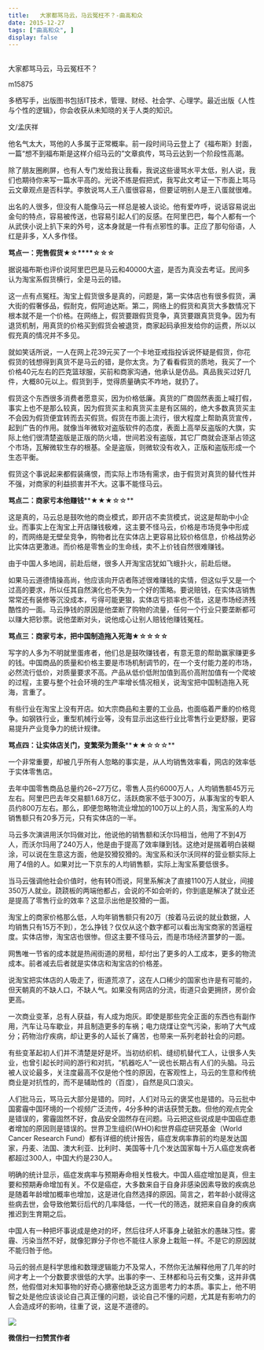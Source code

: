 ```yaml
---
title:   大家都骂马云，马云冤枉不？-曲高和众
date: 2015-12-27
tags: ["曲高和众", ]
display: false
---
```



## 



大家都骂马云，马云冤枉不？




m15875




多栖写手，出版图书包括IT技术，管理、财经、社会学、心理学。最近出版《人性与个性的逻辑》，你会收获从未知晓的关于人类的知识。


文/孟庆祥



他名气太大，骂他的人多属于正常概率。前一段时间马云登上了《福布斯》封面，一篇“想不到福布斯是这样介绍马云的”文章疯传，骂马云达到一个阶段性高潮。



除了朋友圈刷屏，也有人专门发给我让我看，我说这些谩骂水平太低，别人说，我们也期待你来写一篇水平高的。光说不练是假把式，我写此文考证一下市面上骂马云文章观点是否科学。李敖说骂人王八蛋很容易，但要证明别人是王八蛋就很难。



出名的人很多，但没有人能像马云一样总是被人谈论。他有爱咋呼，说话容易说出金句的特点，容易被传送，也容易引起人们的反感。在阿里巴巴，每个人都有一个从武侠小说上扒下来的外号，这本身就是一件有点邪性的事。正应了那句俗语，人红是非多，X人多作怪。



**骂点一：兜售假货**<a name="OLE_LINK6"></a><a name="OLE_LINK5"></a><a name="OLE_LINK4"></a><a name="OLE_LINK3">**★**</a><a name="OLE_LINK2"></a><a name="OLE_LINK1"></a>**☆****☆☆☆**



据说福布斯也评价说阿里巴巴是马云和40000大盗，是否为真没去考证。民间多认为淘宝系假货横行，全是马云的错。



这一点有点冤枉。淘宝上假货很多是真的，问题是，第一实体店也有很多假货，满大街的假奢侈品，假耐克，假阿迪达斯。第二，网络上的假货和真货大多数情况下根本就不是一个价格。在网络上，假货要跟假货竞争，真货要跟真货竞争。因为有退货机制，用真货的价格买到假货会被退货，商家起码承担发给你的运费，所以以假充真的情况并不多见。



就如笑话所说，一人在网上花39元买了一个卡地亚戒指投诉说怀疑是假货，你花假货的钱想得到真货不是马云的错，是你太贪。为了看看假货的质地，我买了一个价格40元左右的匹克篮球服，买前和商家沟通，他承认是仿品。真品我买过好几件，大概80元以上。假货到手，觉得质量确实不咋地，就扔了。



假货这个东西很多消费者愿意买，因为价格低廉。真货的厂商固然表面上喊打假，事实上也不是那么较真，因为假货买主和真货买主是有区隔的，绝大多数真货买主不会因为假货便宜转而去买假货。假货在市面上流行，很大程度上帮助真货宣传，起到广告的作用。就像当年微软对盗版软件的态度，表面上高举反盗版的大旗，实际上他们很清楚盗版是正版的防火墙，世间若没有盗版，其它厂商就会逐渐占领这个市场，瓦解微软生存的根基。全是盗版，则微软没有收入，正版和盗版形成一个生态平衡。



假货这个事说起来都假装痛恨，而实际上市场有需求，由于假货对真货的替代性并不强，对商家的利益损害并不大。这事不能怪马云。



**骂点二：商家亏本他赚钱****★★★☆☆**



这是真的，马云总是鼓吹他的商业模式，即开店不卖货模式，说这是帮助中小企业。而事实上在淘宝上开店赚钱极难，这主要不怪马云，价格是市场竞争中形成的，而网络是无壁垒竞争，购物者比在实体店上更容易比较价格信息，价格战势必比实体店更激进。而价格是零售业的生命线，卖不上价钱自然很难赚钱。



由于中国人多地阔，前赴后继，很多人开淘宝店犹如飞蛾扑火，前赴后继。



如果马云道德情操高尚，他应该向开店者陈述很难赚钱的实情，但这似乎又是一个过高的要求，所以任其自然演化也不失为一个好的策略。要说赔钱，在实体店销售常常还有装修等沉没成本，亏得可能更狠，实体店亏损率也不低，这是市场经济残酷性的一面。马云挣钱的原因是他垄断了购物的流量，任何一个行业只要垄断都可以赚大把钞票。说他垄断对头，说他成心让别人赔钱他赚钱冤枉。



**骂点三：商家亏本，把中国制造拖入死海**<a name="OLE_LINK8"></a><a name="OLE_LINK7">**★☆☆☆☆**</a>



写字的人多为不明就里蛋疼者，他们总是鼓吹赚钱者，有意无意的帮助赢家赚更多的钱。中国商品的质量和价格主要是市场机制调节的，在一个支付能力差的市场，必然流行低价，对质量要求不高。产品从低价低附加值到高价高附加值有一个爬坡的过程，主要与整个社会环境的生产率增长情况相关，说淘宝把中国制造拖入死海，言重了。



有些行业在淘宝上没有开店。如大宗商品和主要的工业品，也面临着严重的价格竞争。如钢铁行业，重型机械行业等，没有显示出这些行业比零售行业更舒服，更容易提升产业竞争力的统计规律。



**骂点四：让实体店关门，变繁荣为萧条****★★☆☆☆**



一个非常重要，却被几乎所有人忽略的事实是，从人均销售效率看，网店的效率低于实体零售店。



去年中国零售商品总量约26~27万亿，零售人员约6000万人，人均销售额45万元左右。阿里巴巴去年交易额1.68万亿，活跃商家不低于300万，从事淘宝的专职人员约800万左右。那么，即便忽略物流业增加的100万以上的人员，淘宝系的人均销售额只有20多万元，只有实体店的一半。



马云多次演讲用沃尔玛做对比，他说他的销售额和沃尔玛相当，他用了不到4万人，而沃尔玛用了240万人，他是由于提高了效率赚到钱。这绝对是揣着明白装糊涂，可以说在生意这方面，他是狡猾狡猾的。淘宝系和沃尔沃同样的营业额实际上用了4倍的人。如果对比一下京东的人均销售额，实际上淘宝系要低很多。



当马云强调他社会价值时，他有转0而说，阿里系解决了直接1100万人就业，间接350万人就业。跷跷板的两端他都占，会说的不如会听的，你到底是解决了就业还是提高了零售行业的效率？这显示出他是狡猾的一面。



淘宝上的商家价格那么低，人均年销售额只有20万（按着马云说的就业数据，人均销售只有15万不到），怎么挣钱？仅仅从这个数字都可以看出淘宝商家的苦逼程度。实体店惨，淘宝店也很惨。但这主要不怪马云，而是市场经济噩梦的一面。



网售唯一节省的成本就是热闹街道的房租，却付出了更多的人工成本，更多的物流成本。前者减去后者就是实体店和淘宝店的价格差。



说淘宝把实体店的人吸走了，街道荒凉了，这在人口稀少的国家也许是有可能的，但天朝真的不缺人口，不缺人气。如果没有网店的分流，街道只会更拥挤，房价会更高。



一次商业变革，总有人获益，有人成为炮灰。即使是那些完全正面的东西也有副作用，汽车让马车歇业，并且制造更多的车祸；电力烧煤让空气污染，影响了大气成分；药物治疗疾病，却让更多的人延长了痛苦，也带来一系列老龄社会的问题。



有些变革起初人们并不清楚是好是坏。当初纺织机、缝纫机替代工人，让很多人失业，也曾引起长时间的游行和对抗，“机器吃人”一说也长期占有人们的头脑。马云被人议论最多，关注度最高不仅是他个性的原因，在客观性上，马云的生意和传统商业是对抗性的，而不是辅助性的（百度），自然是风口浪尖。



人们批马云，骂马云大部分是错的。同时，人们对马云的褒奖也是错的。马云批中国雾霾中国环境的一个视频广泛流传，4分多种的讲话获赞无数。但他的观点完全是错误的，雾霾固然不好，食品安全固然存在问题。马云把这些说成是中国癌症患者增加的原因则是错误的。世界卫生组织(WHO)和世界癌症研究基金（World Cancer Research Fund）都有详细的统计报告，癌症发病率靠前的均是发达国家，丹麦、法国、澳大利亚、比利时、美国等十几个发达国家每十万人癌症发病者都超过300人，中国大约是230人。



明确的统计显示，癌症发病率与预期寿命相关性极大。中国人癌症增加是真，但主要和预期寿命增加有关。不仅是癌症，大多数来自于自身非感染因素导致的疾病总是随着年龄增加概率也增加，这是进化自然选择的原因。简言之，若年龄小就得这些病去世，会导致他繁衍后代的几率降低，一代一代的筛选，就把来自自身的疾病推迟到生育期之后。



中国人有一种把坏事说成是绝对的坏，然后往坏人坏事身上破脏水的愚昧习性。雾霾、污染当然不好，就像犯罪分子你也不能往人家身上栽赃一样。不是它的原因就不能归咎于他。



马云的弱点是科学思维和数理逻辑能力不及常人，不然你无法解释他用了几年的时间才考上一个分数要求很低的大学。出事的李一、王林都和马云有交集，这并非偶然，他假借对未知事物的好奇心搪塞他缺乏这方面思考力的本质。事实上，他不明智之处是他应该谈论自己真正懂的问题，谈论自己不懂的问题，尤其是有影响力的人会造成坏的影响，往重了说，这是不道德的。



<img data-s="300,640" data-type="jpeg" src="http://mmbiz.qpic.cn/mmbiz/fxGMiaL5Zj1j8078jfvDtJo7fUS24zfgmfc7nuCJAM6Cic1x9xDX4w4YX0uDaiarWT6uKXbBHsHVrkrzg1qo4ic27Q/0?wx_fmt=jpeg" data-ratio="1" data-w="430"/>










**微信扫一扫赞赏作者**